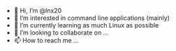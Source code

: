 - 👋 Hi, I’m @lnx20
- 👀 I’m interested in command line applications (mainly)
- 🌱 I’m currently learning as much Linux as possible
- 💞️ I’m looking to collaborate on ...
- 📫 How to reach me ...

<!---
lnx20/lnx20 is a ✨ special ✨ repository because its `README.md` (this file) appears on your GitHub profile.
You can click the Preview link to take a look at your changes.
--->
